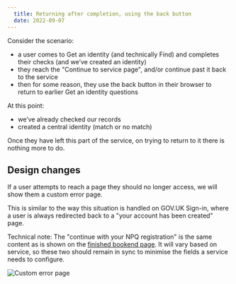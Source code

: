 ```yaml
---
  title: Returning after completion, using the back button
  date: 2022-09-07
---
```


Consider the scenario:

- a user comes to Get an identity (and technically Find) and completes their checks (and we’ve created an identity)
- they reach the "Continue to service page", and/or continue past it back to the service
- then for some reason, they use the back button in their browser to return to earlier Get an identity questions

At this point:

- we’ve already checked our records
- created a central identity (match or no match)

Once they have left this part of the service, on trying to return to it there is nothing more to do.

## Design changes

If a user attempts to reach a page they should no longer access, we will show them a custom error page.

This is similar to the way this situation is handled on GOV.UK Sign-in, where a user is always redirected back to a "your account has been created" page.

Technical note: The "continue with your NPQ registration" is the same content as is shown on the [finished bookend page](/get-an-identity/no-match-journey/03-allow-continue-anyway.png). It will vary based on service, so these two should remain in sync to minimise the fields a service needs to configure.

![Custom error page](01-error-page.png "Custom error page")

